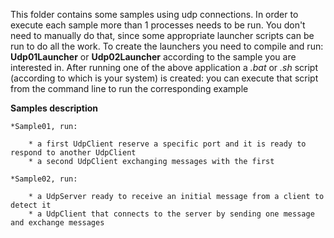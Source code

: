 This folder contains some samples using udp connections.
In order to execute each sample more than 1 processes needs to be run.
You don't need to manually do that, since some appropriate launcher scripts
can be run to do all the work. To create the launchers you need to compile and run:
**Udp01Launcher** or **Udp02Launcher**
according to the sample you are interested in.
After running one of the above application a *.bat* or *.sh* script (according to
which is your system) is created: you can execute that script from the command line
to run the corresponding example

**Samples description**

	*Sample01, run:
	
		* a first UdpClient reserve a specific port and it is ready to respond to another UdpClient
		* a second UdpClient exchanging messages with the first
		
	*Sample02, run:
		
		* a UdpServer ready to receive an initial message from a client to detect it
		* a UdpClient that connects to the server by sending one message and exchange messages